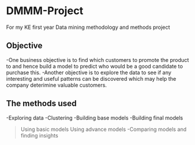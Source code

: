 # DMMM-Project
For my KE first year Data mining methodology and methods project

## Objective
-One business objective is to find which customers to promote the product to and hence build a model
to predict who would be a good candidate to purchase this.
-Another objective is to explore the data to see if any interesting and useful patterns can be discovered
which may help the company deterimine valuable customers.

## The methods used
-Exploring data
-Clustering
-Building base models
-Building final models 
>Using basic models
>Using advance models
-Comparing models and finding insights
